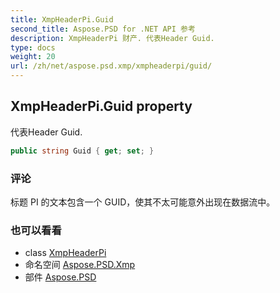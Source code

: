 ```yaml
---
title: XmpHeaderPi.Guid
second_title: Aspose.PSD for .NET API 参考
description: XmpHeaderPi 财产. 代表Header Guid.
type: docs
weight: 20
url: /zh/net/aspose.psd.xmp/xmpheaderpi/guid/
---
```

## XmpHeaderPi.Guid property

代表Header Guid.

```csharp
public string Guid { get; set; }
```

### 评论

标题 PI 的文本包含一个 GUID，使其不太可能意外出现在数据流中。

### 也可以看看

* class [XmpHeaderPi](../)
* 命名空间 [Aspose.PSD.Xmp](../../xmpheaderpi/)
* 部件 [Aspose.PSD](../../../)


